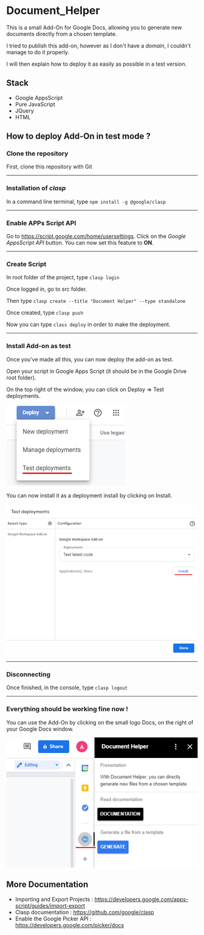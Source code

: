 # Document_Helper

This is a small Add-On for Google Docs, allowing you to generate new documents directly from a chosen template.

I tried to publish this add-on, however as I don't have a *domain*, I couldn't manage to do it properly.

I will then explain how to deploy it as easily as possible in a test version.

## Stack

- Google AppsScript
- Pure JavaScript
- JQuery
- HTML

## How to deploy Add-On in test mode ?

### Clone the repository

First, clone this repository with Git 

---
### Installation of *clasp*

In a command line terminal, type `npm install -g @google/clasp`

---
### Enable APPs Script API

Go to https://script.google.com/home/usersettings. 
Click on the *Google AppsScript API* button.
You can now set this feature to **ON**.

---
### Create Script

In root folder of the project, type `clasp login`

Once logged in, go to src folder.

Then type `clasp create --title "Document Helper" --type standalone`

Once created, type `clasp push`

Now you can type `class deploy` in order to make the deployment.

---
### Install Add-on as test

Once you've made all this, you can now deploy the add-on as test.

Open your script in Google Apps Script (it should be in the Google Drive root folder).

On the top right of the window, you can click on Deploy => Test deployments.

![Test Deployments](./images/deploy_img.png)

You can now install it as a deployment install by clicking on Install.

![Install](./images/deployment_install.png)

---
### Disconnecting

Once finished, in the console, type `clasp logout`

---
### Everything should be working fine now !

You can use the Add-On by clicking on the small logo Docs, on the right of your Google Docs window.

![Docs example](./images/get_document_helper.png)

## More Documentation

- Importing and Export Projects : https://developers.google.com/apps-script/guides/import-export
- Clasp documentation : https://github.com/google/clasp
- Enable the Google Picker API : https://developers.google.com/picker/docs